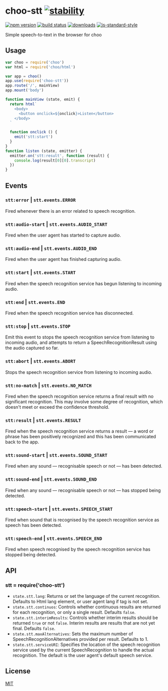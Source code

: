 # choo-stt [![stability][0]][1]
[![npm version][2]][3] [![build status][4]][5]
[![downloads][8]][9] [![js-standard-style][10]][11]

Simple speech-to-text in the browser for choo

## Usage

```js
var choo = require('choo')
var html = require('choo/html')

var app = choo()
app.use(require('choo-stt'))
app.route('/', mainView)
app.mount('body')

function mainView (state, emit) {
  return html`
    <body>
      <button onclick=${onclick}>Listen</button>
    </body>
  `

  function onclick () {
    emit('stt:start')
  }
}
function listen (state, emitter) {
  emitter.on('stt:result', function (result) {
    console.log(result[0][0].transcript)
  })
}
```

## Events
### `stt:error` | `stt.events.ERROR`
Fired whenever there is an error related to speech recognition.

### `stt:audio-start` | `stt.events.AUDIO_START`
Fired when the user agent has started to capture audio.

### `stt:audio-end` | `stt.events.AUDIO_END`
Fired when the user agent has finished capturing audio.

### `stt:start` | `stt.events.START`
Fired when the speech recognition service has begun listening to incoming audio.

### `stt:end` | `stt.events.END`
Fired when the speech recognition service has disconnected.

### `stt:stop` | `stt.events.STOP`
Emit this event to stops the speech recognition service from listening to 
incoming audio, and attempts to return a SpeechRecognitionResult using the 
audio captured so far.

### `stt:abort` | `stt.events.ABORT`
Stops the speech recognition service from listening to incoming audio.

### `stt:no-match` | `stt.events.NO_MATCH`
Fired when the speech recognition service returns a final result with no 
significant recognition. This may involve some degree of recognition, which 
doesn't meet or exceed the confidence threshold.

### `stt:result` | `stt.events.RESULT`
Fired when the speech recognition service returns a result — a word or phrase 
has been positively recognized and this has been communicated back to the app.

### `stt:sound-start` | `stt.events.SOUND_START`
Fired when any sound — recognisable speech or not — has been detected.

### `stt:sound-end` | `stt.events.SOUND_END`
Fired when any sound — recognisable speech or not — has stopped being detected.

### `stt:speech-start` | `stt.events.SPEECH_START`
Fired when sound that is recognised by the speech recognition service as speech 
has been detected.

### `stt:speech-end` | `stt.events.SPEECH_END`
Fired when speech recognised by the speech recognition service has stopped 
being detected.

## API
### stt = require('choo-stt')

- `state.stt.lang`: Returns or set the language of the current recognition. 
Defaults to Html lang element, or user agent lang if tag is not set.
- `state.stt.continuos`: Controls whether continuous results are returned for 
each recognition, or only a single result. Defaults `false`.
- `state.stt.interimResults`: Controls whether interim results should be 
returned `true` or not `false`. Interim results are results that are not yet 
final. Defaults `false`.
- `state.stt.maxAlternatives`: Sets the maximum number of 
SpeechRecognitionAlternatives provided per result. Defaults to 1.
- `state.stt.serviceURI`: Specifies the location of the speech recognition 
service used by the current SpeechRecognition to handle the actual recognition. 
The default is the user agent's default speech service.

## License
[MIT](/LICENSE)

[0]: https://img.shields.io/badge/stability-experimental-orange.svg?style=flat-square
[1]: https://nodejs.org/api/documentation.html#documentation_stability_index
[2]: https://img.shields.io/npm/v/choo-stt.svg?style=flat-square
[3]: https://npmjs.org/package/choo-stt
[4]: https://img.shields.io/travis/YerkoPalma/choo-stt/master.svg?style=flat-square
[5]: https://travis-ci.org/YerkoPalma/choo-stt
[6]: https://img.shields.io/codecov/c/github/YerkoPalma/choo-stt/master.svg?style=flat-square
[7]: https://codecov.io/github/YerkoPalma/choo-stt
[8]: http://img.shields.io/npm/dm/choo-stt.svg?style=flat-square
[9]: https://npmjs.org/package/choo-stt
[10]: https://img.shields.io/badge/code%20style-standard-brightgreen.svg?style=flat-square
[11]: https://github.com/feross/standard
